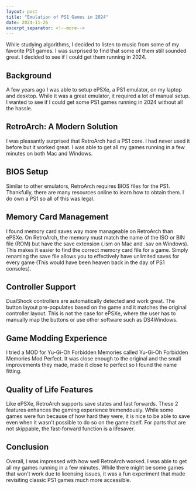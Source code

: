 ```yaml
---
layout: post
title: "Emulation of PS1 Games in 2024"
date: 2024-11-26
excerpt_separator: <!--more-->
---
```


While studying algorithms, I decided to listen to music from some of my favorite PS1 games. I was surprised to find that some of them still sounded great. I decided to see if I could get them running in 2024.

## Background
A few years ago I was able to setup ePSXe, a PS1 emulator, on my laptop and desktop. While it was a great emulator, it required a lot of manual setup. I wanted to see if I could get some PS1 games running in 2024 without all the hassle.

## RetroArch: A Modern Solution
I was pleasantly surprised that RetroArch had a PS1 core. I had never used it before but it worked great. I was able to get all my games running in a few minutes on both Mac and Windows.

## BIOS Setup
Similar to other emulators, RetroArch requires BIOS files for the PS1. Thankfully, there are many resources online to learn how to obtain them. I do own a PS1 so all of this was legal.

## Memory Card Management
I found memory card saves way more manageable on RetroArch than ePSXe. On RetroArch, the memory must match the name of the ISO or BIN file (ROM) but have the save extension (.ism on Mac and .sav on Windows). This makes it easier to find the correct memory card file for a game. Simply renaming the save file allows you to effectively have unlimited saves for every game (This would have been heaven back in the day of PS1 consoles).

## Controller Support
DualShock controllers are automatically detected and work great. The button layout pre-populates based on the game and it matches the original controller layout. This is not the case for ePSXe, where the user has to manually map the buttons or use other software such as DS4Windows.

## Game Modding Experience
I tried a MOD for Yu-Gi-Oh Forbidden Memories called Yu-Gi-Oh Forbidden Memories Mod Perfect. It was close enough to the original and the small improvements they made, made it close to perfect so I found the name fitting.

## Quality of Life Features
Like ePSXe, RetroArch supports save states and fast forwards. These 2 features enhances the gaming experience tremendously. While some games were fun because of how hard they were, it is nice to be able to save even when it wasn't possible to do so on the game itself. For parts that are not skippable, the fast-forward function is a lifesaver.

## Conclusion
Overall, I was impressed with how well RetroArch worked. I was able to get all my games running in a few minutes. While there might be some games that won't work due to licensing issues, it was a fun experiment that made revisiting classic PS1 games much more accessible.

